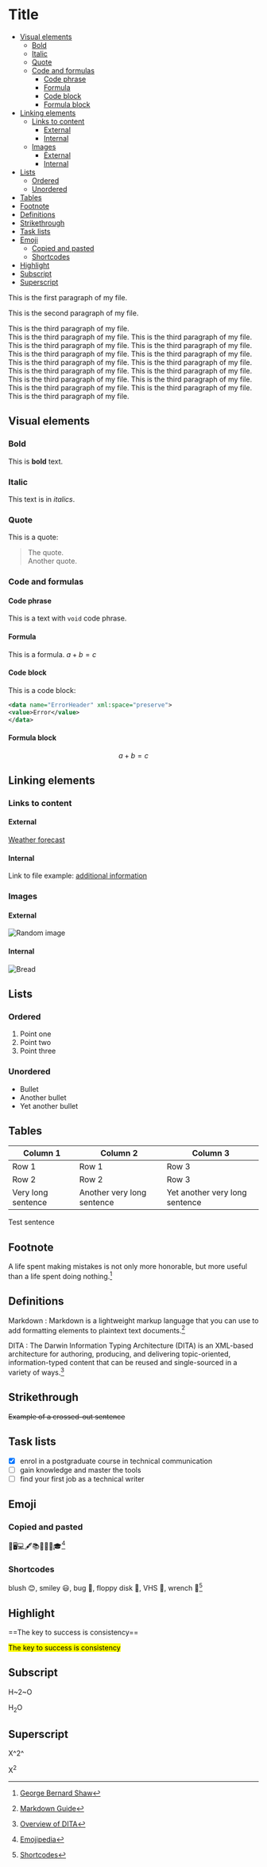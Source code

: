 # Title <!-- omit in toc -->

- [Visual elements](#visual-elements)
  - [Bold](#bold)
  - [Italic](#italic)
  - [Quote](#quote)
  - [Code and formulas](#code-and-formulas)
    - [Code phrase](#code-phrase)
    - [Formula](#formula)
    - [Code block](#code-block)
    - [Formula block](#formula-block)
- [Linking elements](#linking-elements)
  - [Links to content](#links-to-content)
    - [External](#external)
    - [Internal](#internal)
  - [Images](#images)
    - [External](#external-1)
    - [Internal](#internal-1)
- [Lists](#lists)
  - [Ordered](#ordered)
  - [Unordered](#unordered)
- [Tables](#tables)
- [Footnote](#footnote)
- [Definitions](#definitions)
- [Strikethrough](#strikethrough)
- [Task lists](#task-lists)
- [Emoji](#emoji)
  - [Copied and pasted](#copied-and-pasted)
  - [Shortcodes](#shortcodes)
- [Highlight](#highlight)
- [Subscript](#subscript)
- [Superscript](#superscript)


This is the first paragraph of my file.

This is the second paragraph of my file.

This is the third paragraph of my file.  
This is the third paragraph of my file. This is the third paragraph of my file. This is the third paragraph of my file. This is the third paragraph of my file. This is the third paragraph of my file. This is the third paragraph of my file. This is the third paragraph of my file. This is the third paragraph of my file. This is the third paragraph of my file. This is the third paragraph of my file. This is the third paragraph of my file. This is the third paragraph of my file. This is the third paragraph of my file. This is the third paragraph of my file. This is the third paragraph of my file. 

## Visual elements

### Bold

This is **bold** text.

### Italic

This text is in *italics*. 

### Quote

This is a quote: 
> The quote.  
> Another quote.

### Code and formulas

#### Code phrase 

This is a text with `void` code phrase.


#### Formula

This is a formula. $a+b=c$

#### Code block

This is a code block: 

```xml
<data name="ErrorHeader" xml:space="preserve">
<value>Error</value>
</data>
```

#### Formula block

$$
a+b=c
$$

## Linking elements

### Links to content

#### External

[Weather forecast](https://www.meteo.pl/)

#### Internal 

 Link to file example: [additional information](reference.md)

### Images

#### External 

 ![Random image]( https://picsum.photos/350)

#### Internal

 ![Bread](Bread.jpg "Bread")

## Lists

### Ordered 

1. Point one 
2. Point two 
3. Point three

### Unordered 

* Bullet 
* Another bullet
* Yet another bullet


## Tables 

| Column 1           | Column 2                   | Column 3                       |
| ------------------ | -------------------------- | ------------------------------ |
| Row 1              | Row 1                      | Row 3                          |
| Row 2              | Row 2                      | Row 3                          |
| Very long sentence | Another very long sentence | Yet another very long sentence |

Test sentence

## Footnote 

A life spent making mistakes is not only more honorable, but more useful than a life spent doing nothing.[^1]

[^1]: [George Bernard Shaw](https://www.brainyquote.com/quotes/george_bernard_shaw_102967)

## Definitions 

Markdown
: Markdown is a lightweight markup language that you can use to add formatting elements to plaintext text documents.[^2]

[^2]: [Markdown Guide](https://www.markdownguide.org/getting-started/)

DITA
: The Darwin Information Typing Architecture (DITA) is an XML-based architecture for authoring, producing, and delivering topic-oriented, information-typed content that can be reused and single-sourced in a variety of ways.[^3]

[^3]: [Overview of DITA](https://dita-lang.org/dita/archspec/base/introduction-to-dita)

## Strikethrough

~~Example of a crossed-out sentence~~

## Task lists

- [X] enrol in a postgraduate course in technical communication
- [ ] gain knowledge and master the tools
- [ ] find your first job as a technical writer

## Emoji

### Copied and pasted

📖🖥️💻🖋️📚👨🏻‍🎓🎓[^4]

[^4]: [Emojipedia](https://emojipedia.org/)

### Shortcodes

blush :blush:, smiley :smiley:, bug :bug:, floppy disk :floppy_disk:, VHS :vhs:, wrench :wrench:[^5]

[^5]: [Shortcodes](https://gist.github.com/rxaviers/7360908)

## Highlight

==The key to success is consistency==

<mark>The key to success is consistency</mark>

## Subscript

H~2~O

H<sub>2</sub>O

## Superscript

X^2^

X<sup>2</sup>






